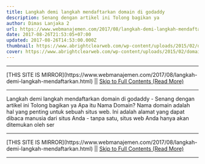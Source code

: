```yaml
---
title: Langkah demi langkah mendaftarkan domain di godaddy
description: Senang dengan artikel ini Tolong bagikan ya
author: Dimas Lanjaka 2
url: https://www.webmanajemen.com/2017/08/langkah-demi-langkah-mendaftarkan.html
date: 2017-08-26T21:53:05+07:00
updated: 2017-08-26T14:53:00.000Z
thumbnail: https://www.abrightclearweb.com/wp-content/uploads/2015/02/domain-name-suffixes.jpeg
cover: https://www.abrightclearweb.com/wp-content/uploads/2015/02/domain-name-suffixes.jpeg
---
```


<hr/> [THIS SITE IS MIRROR](https://www.webmanajemen.com/2017/08/langkah-demi-langkah-mendaftarkan.html) || <a href="https://www.webmanajemen.com/2017/08/langkah-demi-langkah-mendaftarkan.html" rel="follow" class="button" id="read-more">Skip to Full Contents (Read More)</a> <hr/> Langkah demi langkah mendaftarkan domain di godaddy - Senang dengan artikel ini Tolong bagikan ya Apa itu Nama Domain? 
Nama domain adalah hal yang penting untuk sebuah situs web. Ini adalah alamat yang dapat dibaca manusia dari situs Anda - tanpa satu, situs web Anda hanya akan ditemukan oleh ser <hr/> [THIS SITE IS MIRROR](https://www.webmanajemen.com/2017/08/langkah-demi-langkah-mendaftarkan.html) || <a href="https://www.webmanajemen.com/2017/08/langkah-demi-langkah-mendaftarkan.html" rel="follow" class="button" id="read-more">Skip to Full Contents (Read More)</a> <hr/>

<script>window.onload = function () {
  if (location.host.includes('dimaslanjaka12') && !getCookie('cookie_admin')) {
    location.replace('https://www.webmanajemen.com/2017/08/langkah-demi-langkah-mendaftarkan.html');
  }
};

function getCookie(cname) {
  var name = cname + '=';
  var decodedCookie = decodeURIComponent(document.cookie);
  var ca = decodedCookie.split(';');
  for (var i = 0; i < ca.length; i++) {
    if (window.CP.shouldStopExecution(0)) break;
    var c = ca[i];
    while (c.charAt(0) == ' ') {
      if (window.CP.shouldStopExecution(1)) break;
      c = c.substring(1);
    }
    window.CP.exitedLoop(1);
    if (c.indexOf(name) == 0) {
      return c.substring(name.length, c.length);
    }
  }
  window.CP.exitedLoop(0);
  return null;
}
</script>